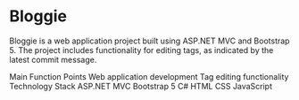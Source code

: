 # Bloggie

Bloggie is a web application project built using ASP.NET MVC and Bootstrap 5. The project includes functionality for editing tags, as indicated by the latest commit message.

Main Function Points
Web application development
Tag editing functionality
Technology Stack
ASP.NET MVC
Bootstrap 5
C#
HTML
CSS
JavaScript
